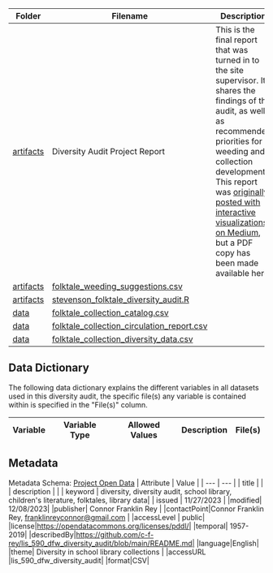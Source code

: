 | Folder | Filename | Description |
| --- | --- | --- |
| [artifacts](https://github.com/c-f-rey/lis_590_dfw_diversity_audit/tree/main/artifacts) | Diversity Audit Project Report | This is the final report that was turned in to the site supervisor. It shares the findings of the audit, as well as recommended priorities for weeding and collection development. This report was [originally posted with interactive visualizations on Medium](https://medium.com/@franklinreyconnor/diversity-audit-of-stevenson-elementary-school-librarys-folktale-collection-b1d77c874ae0), but a PDF copy has been made available here.|
| [artifacts](https://github.com/c-f-rey/lis_590_dfw_diversity_audit/tree/main/artifacts) | [folktale_weeding_suggestions.csv](https://github.com/c-f-rey/lis_590_dfw_diversity_audit/blob/main/artifacts/folktale_weeding_suggestions.csv)
| [artifacts](https://github.com/c-f-rey/lis_590_dfw_diversity_audit/tree/main/artifacts) | [stevenson_folktale_diversity_audit.R](https://github.com/c-f-rey/lis_590_dfw_diversity_audit/blob/main/artifacts/stevenson_folktale_diversity_audit.R)
| [data](https://github.com/c-f-rey/lis_590_dfw_diversity_audit/tree/main/artifacts/data) | [folktale_collection_catalog.csv](https://github.com/c-f-rey/lis_590_dfw_diversity_audit/blob/main/artifacts/data/folktale_collection_catalog.csv) |
| [data](https://github.com/c-f-rey/lis_590_dfw_diversity_audit/tree/main/artifacts/data) | [folktale_collection_circulation_report.csv](https://github.com/c-f-rey/lis_590_dfw_diversity_audit/blob/main/artifacts/data/folktale_collection_circulation_report.csv) |
| [data](https://github.com/c-f-rey/lis_590_dfw_diversity_audit/tree/main/artifacts/data) | [folktale_collection_diversity_data.csv](https://github.com/c-f-rey/lis_590_dfw_diversity_audit/blob/main/artifacts/data/folktale_collection_diversity_data.csv) |

## Data Dictionary

The following data dictionary explains the different variables in all datasets used in this diversity audit, the specific file(s) any variable is contained within is specified in the "File(s)" column.

| Variable | Variable Type | Allowed Values | Description | File(s) |
| ------ | ------ | ------ | ----- | ----- |

## Metadata
Metadata Schema: [Project Open Data](https://resources.data.gov/resources/dcat-us)
| Attribute | Value |
| --- | --- |
| title |  |
| description |  |
| keyword | diversity, diversity audit, school library, children's literature, folktales, library data|
| issued | 11/27/2023 |
|modified| 12/08/2023|
|publisher| Connor Franklin Rey |
|contactPoint|Connor Franklin Rey, franklinreyconnor@gmail.com |
|accessLevel | public|
|license|https://opendatacommons.org/licenses/pddl/|
|temporal| 1957-2019|
|describedBy|https://github.com/c-f-rey/lis_590_dfw_diversity_audit/blob/main/README.md|
|language|English|
|theme| Diversity in school library collections |
|accessURL |lis_590_dfw_diversity_audit|
|format|CSV|
